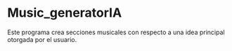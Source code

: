 # Music_generatorIA
Este programa crea secciones musicales con respecto a una idea principal otorgada por el usuario.
